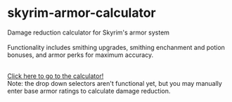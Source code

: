 # skyrim-armor-calculator
Damage reduction calculator for Skyrim's armor system<br/><br/>
Functionality includes smithing upgrades, smithing enchanment and potion bonuses, and armor perks for maximum accuracy.

<br/>
<a href="https://owalker10.github.io/skyrim-armor-calculator/">Click here to go to the calculator!</a>
<br/>
Note: the drop down selectors aren't functional yet, but you may manually enter base armor ratings to calculate damage reduction.
